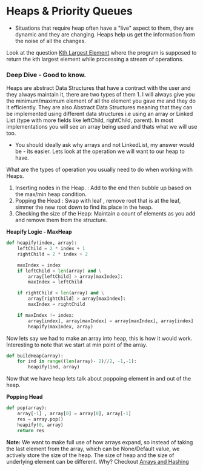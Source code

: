 # Heaps & Priority Queues

- Situations that require heap often have a "live" aspect to them, they are
  dynamic and they are changing. Heaps help us get the information from the
  noise of all the changes.

Look at the question [Kth Largest Element](1.Kth-largest-element.md) where the
program is supposed to return the kth largest element while processing a stream
of operations.

### Deep Dive - Good to know.

Heaps are abstract Data Structures that have a contract with the user and they
always maintain it, there are two types of them 1. I will always give you the
minimum/maximum element of all the element you gave me and they do it
efficiently. They are also Abstract Data Structures meaning that they can be
implemented using different data structures i.e using an array or Linked List
(type with more fields like leftChild, rightChild, parent). In most
implementations you will see an array being used and thats what we will use too.

- You should ideally ask why arrays and not LinkedList, my answer would be - its
  easier. Lets look at the operation we will want to our heap to have.

What are the types of operation you usually need to do when working with Heaps.

1. Inserting nodes in the Heap. : Add to the end then bubble up based on the
   max/min heap condition.
2. Popping the Head : Swap with leaf , remove root that is at the leaf, simmer
   the new root down to find its place in the heap.
3. Checking the size of the Heap: Maintain a count of elements as you add and
   remove them from the structure.

**Heapify Logic - MaxHeap**

```python
def heapify(index, array):
    leftChild = 2 * index + 1
    rightChild = 2 * index + 2

    maxIndex = index
    if leftChild < len(array) and \
        array[leftChild] > array[maxIndex]:
        maxIndex = leftChild

    if rightChild < len(array) and \
        array[rightChild] > array[maxIndex]:
        maxIndex = rightChild

    if maxIndex != index:
        array[index], array[maxIndex] = array[maxIndex], array[index]
        heapify(maxIndex, array)
```

Now lets say we had to make an array into heap, this is how it would work.
Interesting to note that we start at min point of the array.

```python
def buildHeap(array):
    for ind in range((len(array)- 2)//2, -1,-1):
        heapify(ind, array)
```

Now that we have heap lets talk about poppoing element in and out of the heap.

**Popping Head**

```python
def pop(array):
    array[-1] , array[0] = array[0], array[-1]
    res = array.pop()
    heapify(0, array)
    return res
```

**Note:** We want to make full use of how arrays expand, so instead of taking
the last element from the array, which can be None/Default value, we actively
store the size of the heap. The size of heap and the size of underlying element
can be different. Why? Checkout
[Arrays and Hashing](../Arrays%20and%20Hashing/Readme.md)
